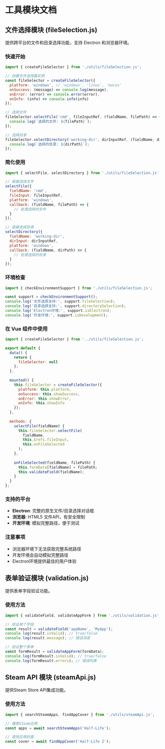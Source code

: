 # 工具模块文档

## 文件选择模块 (fileSelection.js)

提供跨平台的文件和目录选择功能，支持 Electron 和浏览器环境。

### 快速开始

```javascript
import { createFileSelector } from './utils/fileSelection.js';

// 创建文件选择器实例
const fileSelector = createFileSelector({
  platform: 'windows', // 'windows', 'linux', 'macos'
  onSuccess: (message) => console.log(message),
  onError: (error) => console.error(error),
  onInfo: (info) => console.info(info)
});

// 选择文件
fileSelector.selectFile('cmd', fileInputRef, (fieldName, filePath) => {
  console.log(`选择的文件: ${filePath}`);
});

// 选择目录
fileSelector.selectDirectory('working-dir', dirInputRef, (fieldName, dirPath) => {
  console.log(`选择的目录: ${dirPath}`);
});
```

### 简化使用

```javascript
import { selectFile, selectDirectory } from './utils/fileSelection.js';

// 直接选择文件
selectFile({
  fieldName: 'cmd',
  fileInput: fileInputRef,
  platform: 'windows',
  callback: (fieldName, filePath) => {
    // 处理选择的文件
  }
});

// 直接选择目录
selectDirectory({
  fieldName: 'working-dir',
  dirInput: dirInputRef,
  platform: 'windows',
  callback: (fieldName, dirPath) => {
    // 处理选择的目录
  }
});
```

### 环境检查

```javascript
import { checkEnvironmentSupport } from './utils/fileSelection.js';

const support = checkEnvironmentSupport();
console.log('文件选择支持:', support.fileSelection);
console.log('目录选择支持:', support.directorySelection);
console.log('Electron环境:', support.isElectron);
console.log('开发环境:', support.isDevelopment);
```

### 在 Vue 组件中使用

```javascript
import { createFileSelector } from '../utils/fileSelection.js';

export default {
  data() {
    return {
      fileSelector: null
    };
  },
  
  mounted() {
    this.fileSelector = createFileSelector({
      platform: this.platform,
      onSuccess: this.showSuccess,
      onError: this.showError,
      onInfo: this.showInfo
    });
  },
  
  methods: {
    selectFile(fieldName) {
      this.fileSelector.selectFile(
        fieldName,
        this.$refs.fileInput,
        this.onFileSelected
      );
    },
    
    onFileSelected(fieldName, filePath) {
      this.formData[fieldName] = filePath;
      this.validateField(fieldName);
    }
  }
};
```

### 支持的平台

- **Electron**: 完整的原生文件/目录选择对话框
- **浏览器**: HTML5 文件API，有安全限制
- **开发环境**: 模拟完整路径，便于测试

### 注意事项

- 浏览器环境下无法获取完整系统路径
- 开发环境会自动模拟完整路径
- Electron环境提供最佳的用户体验

## 表单验证模块 (validation.js)

提供表单字段验证功能。

### 使用方法

```javascript
import { validateField, validateAppForm } from './utils/validation.js';

// 验证单个字段
const result = validateField('appName', 'MyApp');
console.log(result.isValid); // true/false
console.log(result.message); // 错误消息

// 验证整个表单
const formResult = validateAppForm(formData);
console.log(formResult.isValid); // true/false
console.log(formResult.errors); // 错误列表
```

## Steam API 模块 (steamApi.js)

提供Steam Store API集成功能。

### 使用方法

```javascript
import { searchSteamApps, findAppCover } from './utils/steamApi.js';

// 搜索Steam应用
const apps = await searchSteamApps('Half-Life');

// 查找应用封面
const cover = await findAppCover('Half-Life 2');
``` 